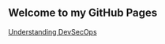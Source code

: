 ## Welcome to my GitHub Pages

[Understanding DevSecOps](https://github.com/kodurudev/kodurudev.github.io/blob/master/DevSecOps.md)
